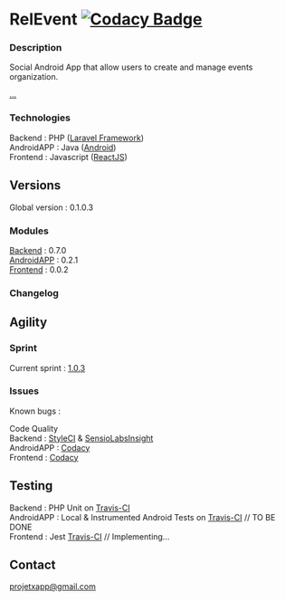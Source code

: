RelEvent [![Codacy Badge](https://api.codacy.com/project/badge/Grade/464039e29eb04025aa5495982e0f0165)](https://www.codacy.com/app/paul.bouquet/Relevent?utm_source=github.com&utm_medium=referral&utm_content=Herklos/Relevent&utm_campaign=badger)
============================
### Description
Social Android App that allow users to create and manage events organization. <br>

[...](https://herklos.github.io/Relevent)

### Technologies
Backend : PHP ([Laravel Framework](https://laravel.com))<br>
AndroidAPP : Java ([Android](https://developer.android.com))<br>
Frontend : Javascript ([ReactJS](https://facebook.github.io/react/))<br>

Versions
------------
Global version : 0.1.0.3

### Modules
[Backend](https://github.com/Herklos/Relevent/tree/master/backend) : 0.7.0 <br>
[AndroidAPP](https://github.com/Herklos/Relevent/tree/master/android) : 0.2.1 <br>
[Frontend](https://github.com/Herklos/Relevent/tree/master/frontend) : 0.0.2 <br>

### Changelog

Agility
------------

### Sprint
Current sprint  : [1.0.3](https://zube.io/herklos/projectx/w/workspace-1/sprintboard?where%5Bsprint_id%5D=17485)<br>


### Issues
Known bugs  :<br>

Code Quality <br>
Backend : [StyleCI](https://styleci.io/repos/96699711) & [SensioLabsInsight](https://insight.sensiolabs.com/projects/7fb64c6d-d71e-4e1c-a289-3aaaa565d219)<br>
AndroidAPP : [Codacy](https://www.codacy.com/app/paul.bouquet/ProjetX)<br>
Frontend : [Codacy](https://www.codacy.com/app/paul.bouquet/ProjetX)<br>

Testing
------------
Backend : PHP Unit on [Travis-CI](https://travis-ci.org/Herklos/ProjetX)<br>
AndroidAPP : Local & Instrumented Android Tests on [Travis-CI](https://travis-ci.org/Herklos/ProjetX) // TO BE DONE <br>
Frontend : Jest [Travis-CI](https://travis-ci.org/Herklos/ProjetX) // Implementing...

Contact
------------
projetxapp@gmail.com
